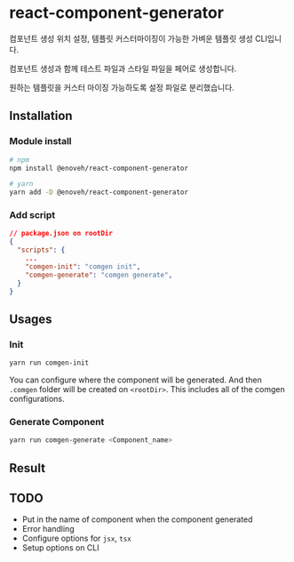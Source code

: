 # react-component-generator

컴포넌트 생성 위치 설정, 템플릿 커스터마이징이 가능한 가벼운 템플릿 생성 CLI입니다.

컴포넌트 생성과 함께 테스트 파일과 스타일 파일을 페어로 생성합니다.

원하는 템플릿을 커스터 마이징 가능하도록 설정 파일로 분리했습니다.

## Installation

### Module install

```sh
# npm
npm install @enoveh/react-component-generator

# yarn
yarn add -D @enoveh/react-component-generator
```

### Add script

```json
// package.json on rootDir
{
  "scripts": {
    ...
    "comgen-init": "comgen init",
    "comgen-generate": "comgen generate",
  }
}
```

## Usages

### Init

```sh
yarn run comgen-init
```

You can configure where the component will be generated. And then `.comgen` folder will be created on `<rootDir>`. This includes all of the comgen configurations.

### Generate Component

```sh
yarn run comgen-generate <Component_name>
```

## Result

## TODO

- Put in the name of component when the component generated
- Error handling
- Configure options for `jsx`, `tsx`
- Setup options on CLI
